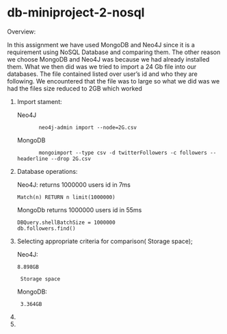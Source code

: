 # db-miniproject-2-nosql

Overview:

In this assignment we have used MongoDB and Neo4J since it is a requirement using NoSQL Database and comparing them. The other reason we choose MongoDB and Neo4J was because we had already installed them. 
What we then did was we tried to import a 24 Gb file into our databases. 
The file contained listed over user’s id and who they are following. 
We encountered that the file was to large so what we did was we had the files size reduced to 2GB which worked


1)  Import stament:

      Neo4J
               
               neo4j-admin import --node=2G.csv
     
      MongoDB
                   
               mongoimport --type csv -d twitterFollowers -c followers --headerline --drop 2G.csv

2)    Database operations:
     
      Neo4J:
      returns 1000000 users id in 7ms
      ```
      Match(n) RETURN n limit(1000000)
      ```
      MongoDb
      returns 1000000 users id in 55ms
      ```
      DBQuery.shellBatchSize = 1000000
      db.followers.find()
      ```


3)  Selecting appropriate criteria for comparison( Storage space);
    
      Neo4J:
      
      ```
      8.898GB
      ```
         Storage space
     
     MongoDB:
     
     ```
      3.364GB  
      ```
4)
5)
